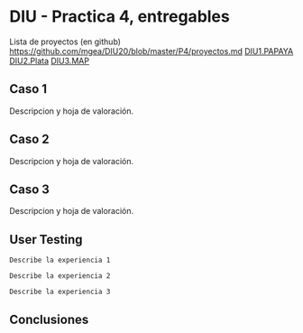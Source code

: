 # DIU - Practica 4, entregables

Lista de proyectos (en github) https://github.com/mgea/DIU20/blob/master/P4/proyectos.md
[DIU1.PAPAYA](https://github.com/RubenDelgadoPareja/DIU20)
[DIU2.Plata](https://github.com/Superkorlas/DIU_Practicas)
[DIU3.MAP](https://github.com/MiguelAlberti/DIU20)
## Caso 1

Descripcion y hoja de valoración.    


## Caso 2

Descripcion y hoja de valoración.  


## Caso 3

Descripcion y hoja de valoración.   

## User Testing

	Describe la experiencia 1

	Describe la experiencia 2

	Describe la experiencia 3


## Conclusiones
